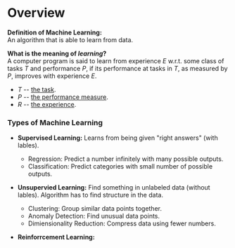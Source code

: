 # Overview
  **Definition of Machine Learning:**  
An algorithm that is able to learn from data.

  **What is the meaning of *learning*?**  
A computer program is said to learn from experience *E* w.r.t. some class of tasks *T* and performance *P*, if its performance at tasks in *T*, as measured by *P*, improves with experience *E*.
  * *T* -- [the task](https://github.com/PionC/Machine-Learning-Notes/blob/main/1ML_Algorithms.md).
  * *P* -- [the performance measure](https://github.com/PionC/Machine-Learning-Notes/blob/main/1ML_Algorithms.md).
  * *R* -- [the experience](https://github.com/PionC/Machine-Learning-Notes/blob/main/1ML_Algorithms.md).

### **Types of Machine Learning**
* **Supervised Learning:**
Learns from being given "right answers" (with lables). 
  * Regression: Predict a number infinitely with many possible outputs.
  * Classification: Predict categories with small number of possible outputs.


* **Unsupervied Learning:**
Find something in unlabeled data (without lables). Algorithm has to find structure in the data.
    * Clustering: Group similar data points together.
    * Anomaly Detection: Find unusual data points.
    * Dimiensionality Reduction: Compress data using fewer numbers.

* **Reinforrcement Learning:**
